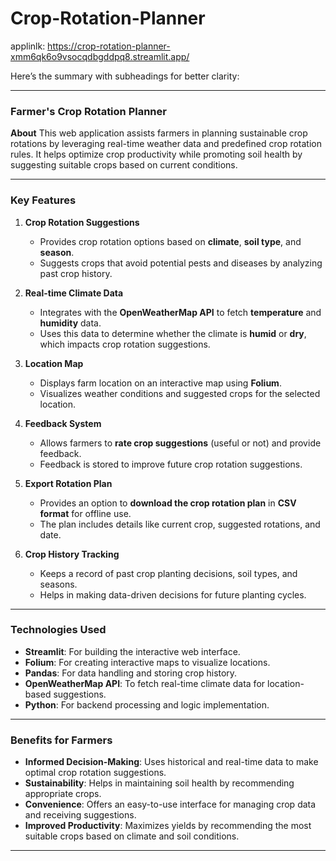 # Crop-Rotation-Planner
applinlk: https://crop-rotation-planner-xmm6qk6o9vsocqdbgddpq8.streamlit.app/

Here’s the summary with subheadings for better clarity:

---

### **Farmer's Crop Rotation Planner**

**About**
This web application assists farmers in planning sustainable crop rotations by leveraging real-time weather data and predefined crop rotation rules. It helps optimize crop productivity while promoting soil health by suggesting suitable crops based on current conditions.

---

### **Key Features**

1. **Crop Rotation Suggestions**

   * Provides crop rotation options based on **climate**, **soil type**, and **season**.
   * Suggests crops that avoid potential pests and diseases by analyzing past crop history.

2. **Real-time Climate Data**

   * Integrates with the **OpenWeatherMap API** to fetch **temperature** and **humidity** data.
   * Uses this data to determine whether the climate is **humid** or **dry**, which impacts crop rotation suggestions.

3. **Location Map**

   * Displays farm location on an interactive map using **Folium**.
   * Visualizes weather conditions and suggested crops for the selected location.

4. **Feedback System**

   * Allows farmers to **rate crop suggestions** (useful or not) and provide feedback.
   * Feedback is stored to improve future crop rotation suggestions.

5. **Export Rotation Plan**

   * Provides an option to **download the crop rotation plan** in **CSV format** for offline use.
   * The plan includes details like current crop, suggested rotations, and date.

6. **Crop History Tracking**

   * Keeps a record of past crop planting decisions, soil types, and seasons.
   * Helps in making data-driven decisions for future planting cycles.

---

### **Technologies Used**

* **Streamlit**: For building the interactive web interface.
* **Folium**: For creating interactive maps to visualize locations.
* **Pandas**: For data handling and storing crop history.
* **OpenWeatherMap API**: To fetch real-time climate data for location-based suggestions.
* **Python**: For backend processing and logic implementation.

---

### **Benefits for Farmers**

* **Informed Decision-Making**: Uses historical and real-time data to make optimal crop rotation suggestions.
* **Sustainability**: Helps in maintaining soil health by recommending appropriate crops.
* **Convenience**: Offers an easy-to-use interface for managing crop data and receiving suggestions.
* **Improved Productivity**: Maximizes yields by recommending the most suitable crops based on climate and soil conditions.

---










